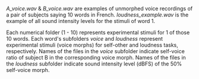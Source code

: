 
*A_voice.wav* & *B_voice.wav* are examples of unmorphed voice recordings of a pair of subjects saying 10 words in French. *loudness_example.wav*
is the example of all sound intensity levels for the stimuli of word 1.

Each numerical folder (1 - 10) represents experimental stimuli for 1 of those 10 words. Each word's subfolders *voice* and *loudness* represent 
experimental stimuli (voice morphs) for self-other and loudness tasks, respectively. Names of the files in the *voice* subfolder indicate
self-voice ratio of subject B in the corresponding voice morph. Names of the files in the *loudness* subfolder indicate sound intensity level
(dBFS) of the 50% self-voice morph.